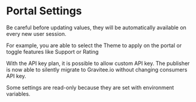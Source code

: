 # Portal Settings

Be careful before updating values, they will be automatically available on every new user session.

For example, you are able to select the Theme to apply on the portal or toggle features like Support or Rating

With the API key plan, it is possible to allow custom API key. The publisher is now able to silently migrate to Gravitee.io without changing consumers API key.

Some settings are read-only because they are set with environment variables.
